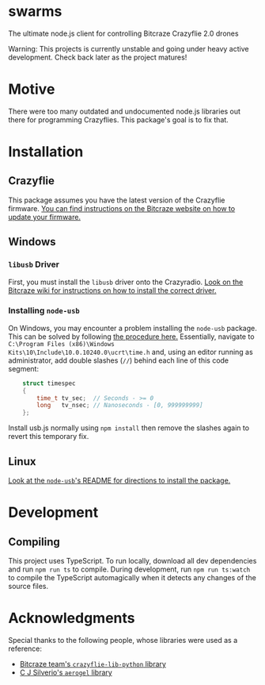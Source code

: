 # swarms

The ultimate node.js client for controlling Bitcraze Crazyflie 2.0 drones

Warning: This projects is currently unstable and going under heavy active development. Check back later as the project matures!

# Motive

There were too many outdated and undocumented node.js libraries out there for programming Crazyflies. This package's goal is to fix that.

# Installation

## Crazyflie

This package assumes you have the latest version of the Crazyflie firmware. [You can find instructions on the Bitcraze website on how to update your firmware.](https://www.bitcraze.io/getting-started-with-the-crazyflie-2-0/#latest-fw)

## Windows

### `libusb` Driver

First, you must install the `libusb` driver onto the Crazyradio. [Look on the Bitcraze wiki for instructions on how to install the correct driver.](https://wiki.bitcraze.io/doc:crazyradio:index#drivers)

### Installing `node-usb`

On Windows, you may encounter a problem installing the `node-usb` package. This can be solved by following [the procedure here.](https://github.com/libusb/libusb/issues/144#issuecomment-269832528) Essentially, navigate to `C:\Program Files (x86)\Windows Kits\10\Include\10.0.10240.0\ucrt\time.h` and, using an editor running as administrator, add double slashes (`//`) behind each line of this code segment:

```c++
	struct timespec
	{
		time_t tv_sec;  // Seconds - >= 0
		long   tv_nsec; // Nanoseconds - [0, 999999999]
	};
```

Install usb.js normally using `npm install` then remove the slashes again to revert this temporary fix.

## Linux

[Look at the `node-usb`'s README for directions to install the package.](https://github.com/tessel/node-usb#installation)

# Development

## Compiling

This project uses TypeScript. To run locally, download all dev dependencies and run `npm run ts` to compile. During development, run `npm run ts:watch` to compile the TypeScript automagically when it detects any changes of the source files.

# Acknowledgments

Special thanks to the following people, whose libraries were used as a reference:
- [Bitcraze team's `crazyflie-lib-python` library](https://github.com/bitcraze/crazyflie-lib-python)
- [C J Silverio's `aerogel` library](https://github.com/ceejbot/aerogel)

